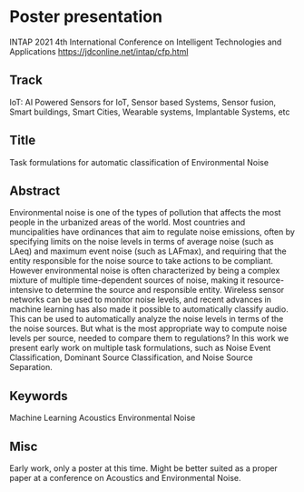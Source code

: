 
# Poster presentation
INTAP 2021
4th International Conference on Intelligent Technologies and Applications
https://jdconline.net/intap/cfp.html

## Track
IoT: AI Powered Sensors for IoT, Sensor based Systems, Sensor fusion, Smart buildings, Smart Cities, Wearable systems, Implantable Systems, etc

## Title
Task formulations for automatic classification of Environmental Noise 

## Abstract

Environmental noise is one of the types of pollution
that affects the most people in the urbanized areas of the world.
Most countries and muncipalities have ordinances that aim to regulate noise emissions,
often by specifying limits on the noise levels in terms of average noise (such as LAeq)
and maximum event noise (such as LAFmax), and requiring that the entity responsible
for the noise source to take actions to be compliant.
However environmental noise is often characterized by being a complex mixture
of multiple time-dependent sources of noise,
making it resource-intensive to determine the source and responsible entity.
Wireless sensor networks can be used to monitor noise levels,
and recent advances in machine learning has also made it possible to automatically classify audio.
This can be used to automatically analyze the noise levels in terms of the the noise sources.
But what is the most appropriate way to compute noise levels per source,
needed to compare them to regulations?
In this work we present early work on multiple task formulations, such as
Noise Event Classification, Dominant Source Classification, and Noise Source Separation. 

## Keywords

Machine Learning
Acoustics
Environmental Noise

## Misc
Early work, only a poster at this time.
Might be better suited as a proper paper at a conference on Acoustics and Environmental Noise.
